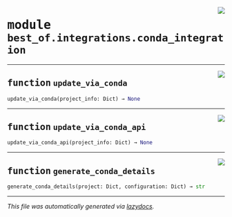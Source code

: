 <!-- markdownlint-disable -->

<a href="https://github.com/ml-tooling/best-of-generator/blob/main/src/best_of/integrations/conda_integration.py#L0"><img align="right" style="float:right;" src="https://img.shields.io/badge/-source-cccccc?style=flat-square"></a>

# <kbd>module</kbd> `best_of.integrations.conda_integration`





---

<a href="https://github.com/ml-tooling/best-of-generator/blob/main/src/best_of/integrations/conda_integration.py#L14"><img align="right" style="float:right;" src="https://img.shields.io/badge/-source-cccccc?style=flat-square"></a>

## <kbd>function</kbd> `update_via_conda`

```python
update_via_conda(project_info: Dict) → None
```






---

<a href="https://github.com/ml-tooling/best-of-generator/blob/main/src/best_of/integrations/conda_integration.py#L35"><img align="right" style="float:right;" src="https://img.shields.io/badge/-source-cccccc?style=flat-square"></a>

## <kbd>function</kbd> `update_via_conda_api`

```python
update_via_conda_api(project_info: Dict) → None
```






---

<a href="https://github.com/ml-tooling/best-of-generator/blob/main/src/best_of/integrations/conda_integration.py#L126"><img align="right" style="float:right;" src="https://img.shields.io/badge/-source-cccccc?style=flat-square"></a>

## <kbd>function</kbd> `generate_conda_details`

```python
generate_conda_details(project: Dict, configuration: Dict) → str
```








---

_This file was automatically generated via [lazydocs](https://github.com/ml-tooling/lazydocs)._

